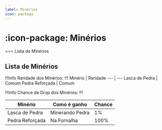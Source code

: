 ```yaml
---
label: Minérios
icon: package
---
```


# :icon-package: Minérios

=== Lista de Minérios 
## Lista de Minérios

!!!info Raridade dos Minérios:
!!!
Minério         | Raridade
---             | ---
Lasca de Pedra  | Comum
Pedra Reforçada | Comum



!!!info Chance de Drop dos Minérios:
!!!

Minério         | Como é ganho | Chance
---             | --- | ---
Lasca de Pedra  | Minerando Pedra | 1%
Pedra Reforçada | Na Fornalha | 100%
